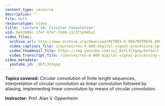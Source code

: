 ```yaml
---
content_type: resource
description: ''
file: null
resourcetype: Video
title: 'Lecture 10: Circular Convolution'
uid: beb398bc-1fe7-67e7-7ddd-11c3f1e945a1
video_files:
  archive_url: http://www.archive.org/download/MITRES.6-008/MITRES6_008_lec10_300k.mp4
  video_captions_file: /courses/res-6-008-digital-signal-processing-spring-2011/87415cf3a4365a219a1156ad4870b3c8_KbfL3lVgag.vtt
  video_thumbnail_file: https://img.youtube.com/vi/_KbfL3lVgag/default.jpg
  video_transcript_file: /courses/res-6-008-digital-signal-processing-spring-2011/74da8b6376d86b814939ec8ac479ab45_KbfL3lVgag.pdf
video_metadata:
  youtube_id: _KbfL3lVgag
---
```


**Topics covered:** Circular convolution of finite length sequences, interpretation of circular convolution as linear convolution followed by aliasing, implementing linear convolution by means of circular convolution.

**Instructor:** Prof. Alan V. Oppenheim